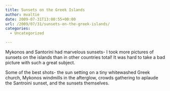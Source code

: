 ```yaml
---
title: Sunsets on the Greek Islands
author: mvaltie
date: 2009-07-31T13:00:55+00:00
url: /2009/07/31/sunsets-on-the-greek-islands/
categories:
  - Uncategorized

---
```

Mykonos and Santorini had marvelous sunsets- I took more pictures of sunsets on the islands than in other countries total! It was hard to take a bad picture with such a great subject.

Some of the best shots- the sun setting on a tiny whitewashed Greek church, Mykonos windmills in the afterglow, crowds gathering to aplaude the Santroini sunset, and the sunsets themselves.